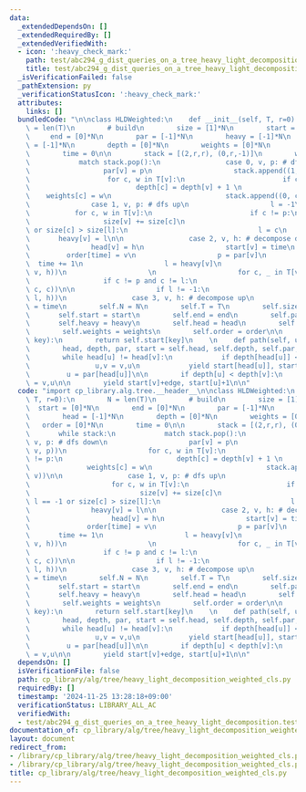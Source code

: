 ```yaml
---
data:
  _extendedDependsOn: []
  _extendedRequiredBy: []
  _extendedVerifiedWith:
  - icon: ':heavy_check_mark:'
    path: test/abc294_g_dist_queries_on_a_tree_heavy_light_decomposition.test.py
    title: test/abc294_g_dist_queries_on_a_tree_heavy_light_decomposition.test.py
  _isVerificationFailed: false
  _pathExtension: py
  _verificationStatusIcon: ':heavy_check_mark:'
  attributes:
    links: []
  bundledCode: "\n\nclass HLDWeighted:\n    def __init__(self, T, r=0):\n        N\
    \ = len(T)\n        # build\n        size = [1]*N\n        start = [0]*N\n   \
    \     end = [0]*N\n        par = [-1]*N\n        heavy = [-1]*N\n        head\
    \ = [-1]*N\n        depth = [0]*N\n        weights = [0]*N\n        order = [0]*N\n\
    \        time = 0\n\n        stack = [(2,r,r), (0,r,-1)]\n        while stack:\n\
    \            match stack.pop():\n                case 0, v, p: # dfs down\n  \
    \                  par[v] = p\n                    stack.append((1, v, p))\n \
    \                   for c, w in T[v]:\n                        if c != p:\n  \
    \                          depth[c] = depth[v] + 1 \n                        \
    \    weights[c] = w\n                            stack.append((0, c, v))\n\n \
    \               case 1, v, p: # dfs up\n                    l = -1\n         \
    \           for c, w in T[v]:\n                        if c != p:\n          \
    \                  size[v] += size[c]\n                            if l == -1\
    \ or size[c] > size[l]:\n                                l = c\n             \
    \       heavy[v] = l\n\n                case 2, v, h: # decompose down\n     \
    \               head[v] = h\n                    start[v] = time\n           \
    \         order[time] = v\n                    p = par[v]\n                  \
    \  time += 1\n                    l = heavy[v]\n                    stack.append((3,\
    \ v, h))\n                    \n                    for c, _ in T[v]:\n      \
    \                  if c != p and c != l:\n                            stack.append((2,\
    \ c, c))\n\n                    if l != -1:\n                        stack.append((2,\
    \ l, h))\n                case 3, v, h: # decompose up\n                    end[v]\
    \ = time\n        self.N = N\n        self.T = T\n        self.size = size\n \
    \       self.start = start\n        self.end = end\n        self.par = par\n \
    \       self.heavy = heavy\n        self.head = head\n        self.depth = depth\n\
    \        self.weights = weights\n        self.order = order\n\n    def __getitem__(self,\
    \ key):\n        return self.start[key]\n    \n    def path(self, u, v, edge=False):\n\
    \        head, depth, par, start = self.head, self.depth, self.par, self.start\n\
    \        while head[u] != head[v]:\n            if depth[head[u]] < depth[head[v]]:\n\
    \                u,v = v,u\n            yield start[head[u]], start[u]+1\n   \
    \         u = par[head[u]]\n\n        if depth[u] < depth[v]:\n            u,v\
    \ = v,u\n\n        yield start[v]+edge, start[u]+1\n\n"
  code: "import cp_library.alg.tree.__header__\n\nclass HLDWeighted:\n    def __init__(self,\
    \ T, r=0):\n        N = len(T)\n        # build\n        size = [1]*N\n      \
    \  start = [0]*N\n        end = [0]*N\n        par = [-1]*N\n        heavy = [-1]*N\n\
    \        head = [-1]*N\n        depth = [0]*N\n        weights = [0]*N\n     \
    \   order = [0]*N\n        time = 0\n\n        stack = [(2,r,r), (0,r,-1)]\n \
    \       while stack:\n            match stack.pop():\n                case 0,\
    \ v, p: # dfs down\n                    par[v] = p\n                    stack.append((1,\
    \ v, p))\n                    for c, w in T[v]:\n                        if c\
    \ != p:\n                            depth[c] = depth[v] + 1 \n              \
    \              weights[c] = w\n                            stack.append((0, c,\
    \ v))\n\n                case 1, v, p: # dfs up\n                    l = -1\n\
    \                    for c, w in T[v]:\n                        if c != p:\n \
    \                           size[v] += size[c]\n                            if\
    \ l == -1 or size[c] > size[l]:\n                                l = c\n     \
    \               heavy[v] = l\n\n                case 2, v, h: # decompose down\n\
    \                    head[v] = h\n                    start[v] = time\n      \
    \              order[time] = v\n                    p = par[v]\n             \
    \       time += 1\n                    l = heavy[v]\n                    stack.append((3,\
    \ v, h))\n                    \n                    for c, _ in T[v]:\n      \
    \                  if c != p and c != l:\n                            stack.append((2,\
    \ c, c))\n\n                    if l != -1:\n                        stack.append((2,\
    \ l, h))\n                case 3, v, h: # decompose up\n                    end[v]\
    \ = time\n        self.N = N\n        self.T = T\n        self.size = size\n \
    \       self.start = start\n        self.end = end\n        self.par = par\n \
    \       self.heavy = heavy\n        self.head = head\n        self.depth = depth\n\
    \        self.weights = weights\n        self.order = order\n\n    def __getitem__(self,\
    \ key):\n        return self.start[key]\n    \n    def path(self, u, v, edge=False):\n\
    \        head, depth, par, start = self.head, self.depth, self.par, self.start\n\
    \        while head[u] != head[v]:\n            if depth[head[u]] < depth[head[v]]:\n\
    \                u,v = v,u\n            yield start[head[u]], start[u]+1\n   \
    \         u = par[head[u]]\n\n        if depth[u] < depth[v]:\n            u,v\
    \ = v,u\n\n        yield start[v]+edge, start[u]+1\n\n"
  dependsOn: []
  isVerificationFile: false
  path: cp_library/alg/tree/heavy_light_decomposition_weighted_cls.py
  requiredBy: []
  timestamp: '2024-11-25 13:28:18+09:00'
  verificationStatus: LIBRARY_ALL_AC
  verifiedWith:
  - test/abc294_g_dist_queries_on_a_tree_heavy_light_decomposition.test.py
documentation_of: cp_library/alg/tree/heavy_light_decomposition_weighted_cls.py
layout: document
redirect_from:
- /library/cp_library/alg/tree/heavy_light_decomposition_weighted_cls.py
- /library/cp_library/alg/tree/heavy_light_decomposition_weighted_cls.py.html
title: cp_library/alg/tree/heavy_light_decomposition_weighted_cls.py
---
```


